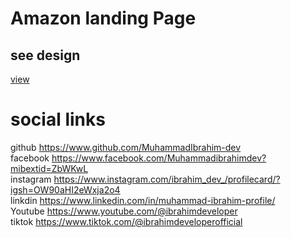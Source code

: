 # Amazon landing Page
 ## see design
 [view](amazonlandingpage.surge.sh)
 # social links
github
https://www.github.com/MuhammadIbrahim-dev
<br/>
facebook
https://www.facebook.com/Muhammadibrahimdev?mibextid=ZbWKwL
<br/>
instagram
https://www.instagram.com/ibrahim_dev_/profilecard/?igsh=OW90aHI2eWxja2o4
<br/>
linkdin
https://www.linkedin.com/in/muhammad-ibrahim-profile/
<br/>
Youtube
https://www.youtube.com/@ibrahimdeveloper
<br/>
tiktok
https://www.tiktok.com/@ibrahimdeveloperofficial

 
